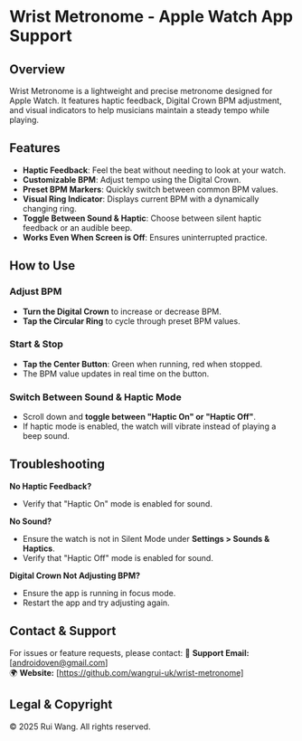 # Wrist Metronome - Apple Watch App Support

## Overview
Wrist Metronome is a lightweight and precise metronome designed for Apple Watch. It features haptic feedback, Digital Crown BPM adjustment, and visual indicators to help musicians maintain a steady tempo while playing.

## Features
- **Haptic Feedback**: Feel the beat without needing to look at your watch.
- **Customizable BPM**: Adjust tempo using the Digital Crown.
- **Preset BPM Markers**: Quickly switch between common BPM values.
- **Visual Ring Indicator**: Displays current BPM with a dynamically changing ring.
- **Toggle Between Sound & Haptic**: Choose between silent haptic feedback or an audible beep.
- **Works Even When Screen is Off**: Ensures uninterrupted practice.

## How to Use
### Adjust BPM
- **Turn the Digital Crown** to increase or decrease BPM.
- **Tap the Circular Ring** to cycle through preset BPM values.

### Start & Stop
- **Tap the Center Button**: Green when running, red when stopped.
- The BPM value updates in real time on the button.

### Switch Between Sound & Haptic Mode
- Scroll down and **toggle between "Haptic On" or "Haptic Off"**.
- If haptic mode is enabled, the watch will vibrate instead of playing a beep sound.

## Troubleshooting
**No Haptic Feedback?**
- Verify that "Haptic On" mode is enabled for sound.

**No Sound?**
- Ensure the watch is not in Silent Mode under **Settings > Sounds & Haptics**.
- Verify that "Haptic Off" mode is enabled for sound.

**Digital Crown Not Adjusting BPM?**
- Ensure the app is running in focus mode.
- Restart the app and try adjusting again.

## Contact & Support
For issues or feature requests, please contact:
📧 **Support Email:** [androidoven@gmail.com]  
🌍 **Website:** [https://github.com/wangrui-uk/wrist-metronome]  

## Legal & Copyright
© 2025 Rui Wang. All rights reserved.

